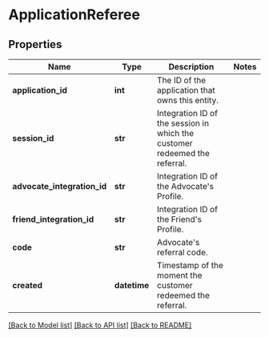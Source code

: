 # ApplicationReferee

## Properties
Name | Type | Description | Notes
------------ | ------------- | ------------- | -------------
**application_id** | **int** | The ID of the application that owns this entity. | 
**session_id** | **str** | Integration ID of the session in which the customer redeemed the referral. | 
**advocate_integration_id** | **str** | Integration ID of the Advocate&#39;s Profile. | 
**friend_integration_id** | **str** | Integration ID of the Friend&#39;s Profile. | 
**code** | **str** | Advocate&#39;s referral code. | 
**created** | **datetime** | Timestamp of the moment the customer redeemed the referral. | 

[[Back to Model list]](../README.md#documentation-for-models) [[Back to API list]](../README.md#documentation-for-api-endpoints) [[Back to README]](../README.md)


